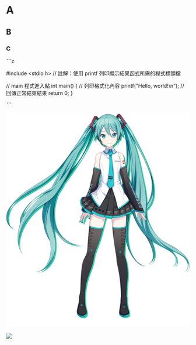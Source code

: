# A

## B

### C



ˋˋˋc

#include <stdio.h> // 註解：使用 printf 列印顯示結果函式所需的程式標頭檔

// main 程式進入點
int main() {
    // 列印格式化內容
    printf("Hello, world!\n");
    // 回傳正常結束結果
    return 0;
}

ˋˋˋ


![Hatsune_Miku_profile.png](Hatsune_Miku_profile.png)
 
[![](https://img.youtube.com/vi/jU_NCT1-LD4/0.jpg)](https://youtu.be/jU_NCT1-LD4)
